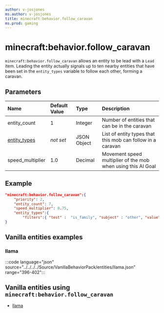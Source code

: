```yaml
---
author: v-josjones
ms.author: v-josjones
title: minecraft:behavior.follow_caravan
ms.prod: gaming
---
```


# minecraft:behavior.follow_caravan

`minecraft:behavior.follow_caravan` allows an entity to be lead with a `Lead` item. Leading the entity actually signals up to ten nearby entities that have been set in the `entity_types` variable to follow each other, forming a caravan.

## Parameters

|Name |Default Value  |Type  |Description  |
|:----------|:----------|:----------|:----------|
|entity_count| 1| Integer| Number of entities that can be in the caravan |
|[entity_types](../Definitions/NestedTables/entity_types.md)|*not set* | JSON Object| List of entity types that this mob can follow in a caravan|
|speed_multiplier| 1.0| Decimal| Movement speed multiplier of the mob when using this AI Goal |

## Example

```json
"minecraft:behavior.follow_caravan":{
    "priority": 2,
    "entity_count": 7,
    "speed_multiplier": 0.75,
    "entity_types":{
        "filters":{ "test" :  "is_family", "subject" : "other", "value" :  "wolf"}}
}
```

## Vanilla entities examples

### llama

:::code language="json" source="../../../../Source/VanillaBehaviorPack/entities/llama.json" range="396-402":::

## Vanilla entities using `minecraft:behavior.follow_caravan`

- [llama](../../../../Source/VanillaBehaviorPack_Snippets/entities/llama.md)
